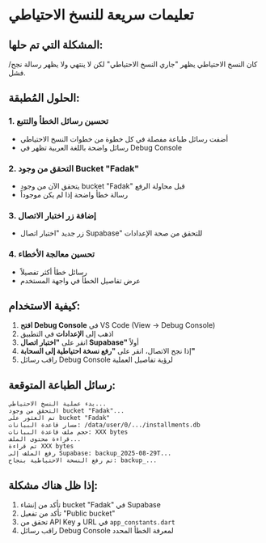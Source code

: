 # تعليمات سريعة للنسخ الاحتياطي

## المشكلة التي تم حلها:
كان النسخ الاحتياطي يظهر "جاري النسخ الاحتياطي" لكن لا ينتهي ولا يظهر رسالة نجح/فشل.

## الحلول المُطبقة:

### 1. تحسين رسائل الخطأ والتتبع
- أضفت رسائل طباعة مفصلة في كل خطوة من خطوات النسخ الاحتياطي
- رسائل واضحة باللغة العربية تظهر في Debug Console

### 2. التحقق من وجود Bucket "Fadak"
- يتحقق الآن من وجود bucket "Fadak" قبل محاولة الرفع
- رسالة خطأ واضحة إذا لم يكن موجوداً

### 3. إضافة زر اختبار الاتصال
- زر جديد "اختبار اتصال Supabase" للتحقق من صحة الإعدادات

### 4. تحسين معالجة الأخطاء
- رسائل خطأ أكثر تفصيلاً
- عرض تفاصيل الخطأ في واجهة المستخدم

## كيفية الاستخدام:

1. **افتح Debug Console** في VS Code (View → Debug Console)
2. اذهب إلى **الإعدادات** في التطبيق
3. انقر على **"اختبار اتصال Supabase"** أولاً
4. إذا نجح الاتصال، انقر على **"رفع نسخة احتياطية إلى السحابة"**
5. راقب رسائل Debug Console لرؤية تفاصيل العملية

## رسائل الطباعة المتوقعة:
```
بدء عملية النسخ الاحتياطي...
التحقق من وجود bucket "Fadak"...
تم العثور على bucket "Fadak"
مسار قاعدة البيانات: /data/user/0/.../installments.db
حجم ملف قاعدة البيانات: XXX bytes
قراءة محتوى الملف...
تم قراءة XXX bytes
رفع الملف إلى Supabase: backup_2025-08-29T...
تم رفع النسخة الاحتياطية بنجاح: backup_...
```

## إذا ظل هناك مشكلة:
1. تأكد من إنشاء bucket "Fadak" في Supabase
2. تأكد من تفعيل "Public bucket"
3. تحقق من API Key و URL في `app_constants.dart`
4. راقب رسائل Debug Console لمعرفة الخطأ المحدد
